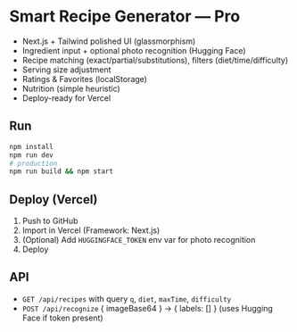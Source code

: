 # Smart Recipe Generator — Pro

- Next.js + Tailwind polished UI (glassmorphism)
- Ingredient input + optional photo recognition (Hugging Face)
- Recipe matching (exact/partial/substitutions), filters (diet/time/difficulty)
- Serving size adjustment
- Ratings & Favorites (localStorage)
- Nutrition (simple heuristic)
- Deploy-ready for Vercel

## Run
```bash
npm install
npm run dev
# production
npm run build && npm start
```

## Deploy (Vercel)
1) Push to GitHub
2) Import in Vercel (Framework: Next.js)
3) (Optional) Add `HUGGINGFACE_TOKEN` env var for photo recognition
4) Deploy

## API
- `GET /api/recipes` with query `q`, `diet`, `maxTime`, `difficulty`
- `POST /api/recognize` { imageBase64 } → { labels: [] } (uses Hugging Face if token present)
